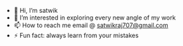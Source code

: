 - 👋 Hi, I’m satwik 
- 👀 I’m interested in exploring every new angle of my work
- 📫 How to reach me email @ satwikraj707@gmail.com
- ⚡ Fun fact: always learn from your mistakes

<!---
satwik88/satwik88 is a ✨ special ✨ repository because its `README.md` (this file) appears on your GitHub profile.
You can click the Preview link to take a look at your changes.
--->
